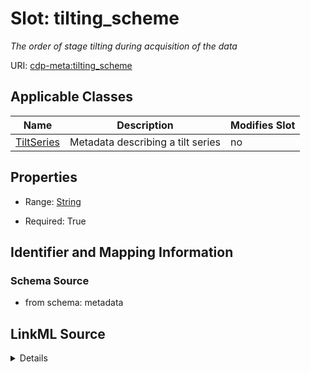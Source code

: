 # Slot: tilting_scheme


_The order of stage tilting during acquisition of the data_



URI: [cdp-meta:tilting_scheme](metadatatilting_scheme)



<!-- no inheritance hierarchy -->




## Applicable Classes

| Name | Description | Modifies Slot |
| --- | --- | --- |
[TiltSeries](TiltSeries.md) | Metadata describing a tilt series |  no  |







## Properties

* Range: [String](String.md)

* Required: True





## Identifier and Mapping Information







### Schema Source


* from schema: metadata




## LinkML Source

<details>
```yaml
name: tilting_scheme
description: The order of stage tilting during acquisition of the data
from_schema: metadata
exact_mappings:
- cdp-common:tiltseries_tilting_scheme
rank: 1000
alias: tilting_scheme
owner: TiltSeries
domain_of:
- TiltSeries
range: string
required: true
inlined: true
inlined_as_list: true

```
</details>